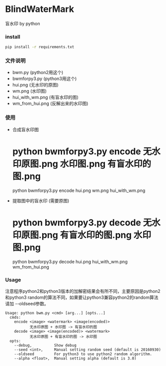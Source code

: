 # BlindWaterMark

盲水印 by python


### install

```bash
pip install -r requirements.txt
```


### 文件说明

* bwm.py            (python2用这个)
* bwmforpy3.py      (python3用这个)
* hui.png           (无水印的原图)
* wm.png            (水印图)
* hui_with_wm.png   (有盲水印的图)
* wm_from_hui.png   (反解出来的水印图)


### 使用

* 合成盲水印图

    # python bwmforpy3.py encode 无水印原图.png 水印图.png 有盲水印的图.png
    python bwmforpy3.py encode hui.png wm.png hui_with_wm.png



* 提取图中的盲水印 (需要原图)

    # python bwmforpy3.py decode 无水印原图.png 有盲水印的图.png 水印图.png
    python bwmforpy3.py decode hui.png hui_with_wm.png wm_from_hui.png


### Usage

注意程序python2和python3版本的加解密结果会有所不同，主要原因是python2和python3 random的算法不同，如果要让python3兼容python2的random算法请加 --oldseed参数。


    Usage: python bwm.py <cmd> [arg...] [opts...]
      cmds:
        encode <image> <watermark> <image(encoded)>
               无水印原图 + 水印图 -> 有盲水印的图
        decode <image> <image(encoded)> <watermark>
               无水印原图 + 有盲水印的图 -> 水印图
      opts:
        --debug,          Show debug
        --seed <int>,     Manual setting random seed (default is 20160930)
        --oldseed         For python3 to use python2 random algorithm.
        --alpha <float>,  Manual setting alpha (default is 3.0)

